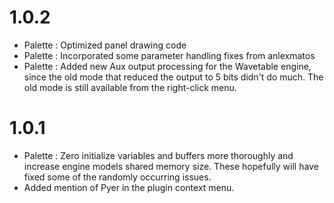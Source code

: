 # 1.0.2

- Palette : Optimized panel drawing code
- Palette : Incorporated some parameter handling fixes from anlexmatos
- Palette : Added new Aux output processing for the Wavetable engine, since the old mode that reduced the output
  to 5 bits didn't do much. The old mode is still available from the right-click menu. 

# 1.0.1

- Palette : Zero initialize variables and buffers more thoroughly and increase engine models shared           memory size. These hopefully will have fixed some of the randomly occurring issues.
- Added mention of Pyer in the plugin context menu.

